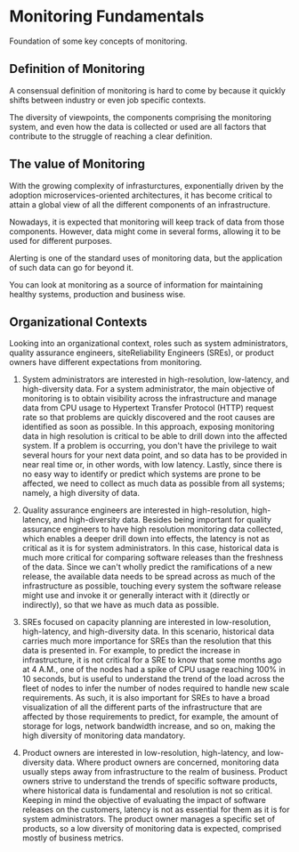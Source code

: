 # Monitoring Fundamentals

Foundation of some key concepts of monitoring.

## Definition of Monitoring

A consensual definition of monitoring is hard to come by because it quickly shifts between industry or even job specific contexts.

The diversity of viewpoints, the components comprising the monitoring system, and even how the data is collected or used are all factors that contribute to the struggle of reaching a clear definition. 


## The value of Monitoring

With the growing complexity of infrasturctures, exponentially driven by the adoption microservices-oriented architectures, it has become critical to attain a global view of all the different components of an infrastructure. 

Nowadays, it is expected that monitoring will keep track of data from those components. However, data might come in several forms, allowing it to be used for different purposes.

Alerting is one of the standard uses of monitoring data, but the application of such data can go for beyond it.

You can look at monitoring as a source of information for maintaining healthy systems, production and business wise.


## Organizational Contexts

Looking into an organizational context, roles such as system administrators, quality assurance engineers, siteReliability Engineers (SREs), or product owners have different expectations from monitoring.

1) System administrators are interested in high-resolution, low-latency, and high-diversity data. For a system administrator, the main objective of monitoring is to obtain visibility across the infrastructure and manage data from CPU usage to Hypertext Transfer Protocol (HTTP) request rate so that problems are quickly discovered and the root causes are identified as soon as possible. In this approach, exposing monitoring data in high resolution is critical to be able to drill down into the affected system. If a problem is occurring, you don't have the privilege to wait several hours for your next data point, and so data has to be provided in near real time or, in other words, with low latency. Lastly, since there is no easy way to identify or predict which systems are prone to be affected, we need to collect as much data as possible from all systems; namely, a high diversity of data.

2) Quality assurance engineers are interested in high-resolution, high-latency, and high-diversity data. Besides being important for quality assurance engineers to have high resolution monitoring data collected, which enables a deeper drill down into effects, the latency is not as critical as it is for system administrators. In this case, historical data is much more critical for comparing software releases than the freshness of the data. Since we can't wholly predict the ramifications of a new release, the available data needs to be spread across as much of the infrastructure as possible, touching every system the software release might use and invoke it or generally interact with it (directly or indirectly), so that we have as much data as possible.

3) SREs focused on capacity planning are interested in low-resolution, high-latency, and high-diversity data. In this scenario, historical data carries much more importance for SREs than the resolution that this data is presented in. For example, to predict the increase in infrastructure, it is not critical for a SRE to know that some months ago at 4 A.M., one of the nodes had a spike of CPU usage reaching 100% in 10 seconds, but is useful to understand the trend of the load across the fleet of nodes to infer the number of nodes required to handle new scale requirements. As such, it is also important for SREs to have a broad visualization of all the different parts of the infrastructure that are affected by those requirements to predict, for example, the amount of storage for logs, network bandwidth increase, and so on, making the high diversity of monitoring data mandatory.

4) Product owners are interested in low-resolution, high-latency, and low-diversity data. Where product owners are concerned, monitoring data usually steps away from infrastructure to the realm of business. Product owners strive to understand the trends of specific software products, where historical data is fundamental and resolution is not so critical. Keeping in mind the objective of evaluating the impact of software releases on the customers, latency is not as essential for them as it is for system administrators. The product owner manages a specific set of products, so a low diversity of monitoring data is expected, comprised mostly of business metrics.

